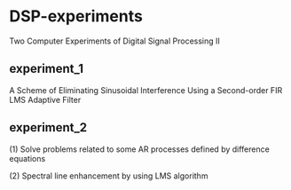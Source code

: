 # DSP-experiments
Two Computer Experiments of Digital Signal Processing II

## experiment_1
A Scheme of Eliminating Sinusoidal Interference Using a Second-order FIR LMS Adaptive Filter

## experiment_2
(1) Solve problems related to some AR processes defined by difference equations 

(2) Spectral line enhancement by using LMS algorithm
